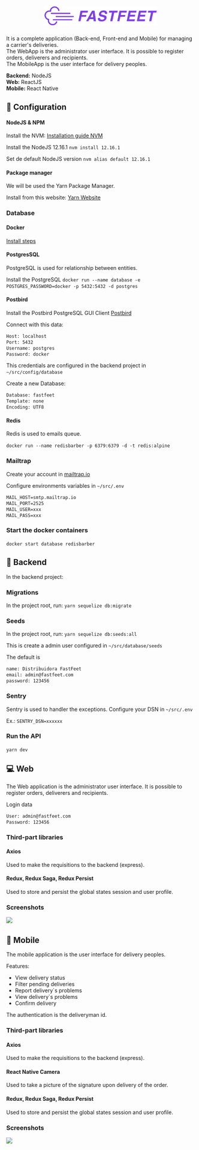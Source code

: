 <h1 align="center">
  <img alt="Fastfeet" title="Fastfeet" src=".github/logo.png" width="300px" />
</h1>

It is a complete application (Back-end, Front-end and Mobile) for managing a carrier's deliveries.  
The WebApp is the administrator user interface. It is possible to register orders, deliverers and recipients.  
The MobileApp is the user interface for delivery peoples.

**Backend:** NodeJS  
**Web:** ReactJS  
**Mobile:** React Native  

## :wrench: Configuration

#### NodeJS & NPM
Install the NVM:
[Installation guide NVM](https://github.com/nvm-sh/nvm/)

Install the NodeJS 12.16.1
`nvm install 12.16.1`

Set de default NodeJS version
`nvm alias default 12.16.1`

#### Package manager
We will be used the Yarn Package Manager.

Install from this website:
[Yarn Website](http://legacy.yarnpkg.com/)

### Database

#### Docker
[Install steps](https://docs.docker.com/install/)

#### PostgresSQL
PostgreSQL is used for relationship between entities.

Install the PostgreSQL
`docker run --name database -e POSTGRES_PASSWORD=docker -p 5432:5432 -d postgres`

#### Postbird
Install the Postbird PostgreSQL GUI Client
[Postbird](https://www.electronjs.org/apps/postbird)

Connect with this data:
```
Host: localhost
Port: 5432
Username: postgres
Password: docker
```

This credentials are configured in the backend project in `~/src/config/database`

Create a new Database:
```
Database: fastfeet
Template: none
Encoding: UTF8
```

#### Redis
Redis is used to emails queue.

`docker run --name redisbarber -p 6379:6379 -d -t redis:alpine` 

### Mailtrap
Create your account in [mailtrap.io](https://mailtrap.io/)

Configure environments variables in `~/src/.env`

```
MAIL_HOST=smtp.mailtrap.io
MAIL_PORT=2525
MAIL_USER=xxx
MAIL_PASS=xxx 
```

### Start the docker containers
`docker start database redisbarber`

## :page_facing_up: Backend

In the backend project:

### Migrations
In the project root, run:
`yarn sequelize db:migrate`

### Seeds
In the project root, run:
`yarn sequelize db:seeds:all`

This is create a admin user configured in `~/src/database/seeds`

The default is
```
name: Distribuidora FastFeet
email: admin@fastfeet.com
password: 123456
```

### Sentry
Sentry is used to handler the exceptions.
Configure your DSN in `~/src/.env`

Ex.:
`SENTRY_DSN=xxxxxx`

### Run the API
`yarn dev`


## :computer: Web
The Web application is the administrator user interface.
It is possible to register orders, deliverers and recipients.

Login data
```
User: admin@fastfeet.com
Password: 123456
```

### Third-part libraries
#### Axios
Used to make the requisitions to the backend (express).

#### Redux, Redux Saga, Redux Persist
Used to store and persist the global states session and user profile.

### Screenshots
![](.github/web.gif)

## :iphone: Mobile
The mobile application is the user interface for delivery peoples.

Features:

- View delivery status
- Filter pending deliveries
- Report delivery`s problems
- View delivery`s problems
- Confirm delivery

The authentication is the deliveryman id.

### Third-part libraries
#### Axios
Used to make the requisitions to the backend (express).

#### React Native Camera
Used to take a picture of the signature upon delivery of the order.

#### Redux, Redux Saga, Redux Persist
Used to store and persist the global states session and user profile.

### Screenshots
![](.github/mobile.gif)